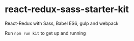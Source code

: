 # react-redux-sass-starter-kit
React-Redux with Sass, Babel ES6, gulp and webpack

Run ```npm run kit``` to get up and running
